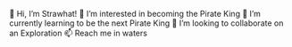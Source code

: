 👋 Hi, I’m Strawhat!
👀 I’m interested in becoming the Pirate King
🌱 I’m currently learning to be the next Pirate King
💞️ I’m looking to collaborate on an Exploration
📫 Reach me in waters

<!---
asharmaG/asharmaG is a ✨ special ✨ repository because its `README.md` (this file) appears on your GitHub profile.
You can click the Preview link to take a look at your changes.
--->

